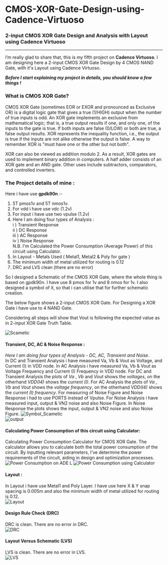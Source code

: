 # CMOS-XOR-Gate-Design-using-Cadence-Virtuoso
### 2-input CMOS XOR Gate Design and Analysis with Layout using Cadence Virtuoso

---
<!-- Cadence Project (Transient, DC, AC & Noise Response With Layout) -->

I’m really glad to share that, this is my fifth project on __Cadence Virtuoso__. I am designing here a 2-input CMOS XOR Gate Design by 4 CMOS NAND Gate, with it's Layout using Cadence Virtuoso.

___Before I start explaining my project in details, you should know a few things !___     

### What is CMOS XOR Gate?  
CMOS XOR Gate (sometimes EOR or EXOR and pronounced as Exclusive OR) is a digital logic gate that gives a true (1/HIGH) output when the number of true inputs is odd. An XOR gate implements an exclusive from mathematical logic; that is, a true output results if one, and only one, of the inputs to the gate is true. If both inputs are false (0/LOW) or both are true, a false output results. XOR represents the inequality function, i.e., the output is true if the inputs are not alike otherwise the output is false. A way to remember XOR is "must have one or the other but not both".

XOR can also be viewed as addition modulo 2. As a result, XOR gates are used to implement binary addition in computers. A half adder consists of an XOR gate and an AND gate. Other uses include subtractors, comparators, and controlled inverters.

### The Project details of mine :
Here i have use __gpdk90n__ :-
1. 5T pmos1v and 5T nmos1v.
2. For vdd i have use vdc (1.2v)
3. For input i have use two vpulse (1.2v)
4. Here I am doing four types of Analysis :  
    i ) Transient Response  
    ii ) DC Response  
    iii ) AC Response  
    iv ) Noise Response  
    N.B. I'm Calculated the Power Consumption (Average Power) of this circuit using Calculator.
5. In Layout - Metals Used ( Metal1, Metal2 & Poly for gate )
6. The minimum width of metal utilized for routing is 0.12
7. DRC and LVS clean (there are no error)

So I designed a Schematic of the CMOS XOR Gate, where the whole thing is based on gpdk90n. I have use 8 pmos for 1v and 8 nmos for 1v. I also designed a symbol of it, so that i can utilise that for further schematic creation.  

The below figure shows a 2-input CMOS XOR Gate. For Designing a XOR Gate i have use to 4 NAND Gate.

Considering all steps will show that Vout is following the expected value as in 2-input XOR Gate Truth Table.

![Scametic](https://github.com/wreasin/CMOS-XOR-Gate-Design-using-Cadence-Virtuoso/blob/main/image/Scametic.PNG?raw=true)

#### Transient, DC, AC & Noise Response :
_Here I am doing four types of Analysis - DC, AC, Transient and Noise_.  
In DC and Transient Analysis i have measured Va, Vb & Vout as Voltage, and Current (I) in VDD node. In AC Analysis i have measured Va, Vb & Vout as Voltage Frequency and Current (I) Frequency in VDD node. For DC and Transient Analysis the plots of _Va_ , _Vb_ and _Vout_ shows the _voltages_, on the otherhand _VDD(I4)_ shows the _current (I)_. For AC Analysis the plots of _Va_ , _Vb_ and _Vout_ shows the _voltage frequency_, on the otherhand _VDD(I4)_ shows the _current (I) frequency_. For measuring of Noise Figure and Noise Response i had to use PORTS instead of Vpulse. For Noise Analysis i have measured input, output & VN2 noise and also Noise Figure. In Noise Response the plots shows the input, output & VN2 noise and also Noise Figure. 
![Symbol_Scametic](https://github.com/wreasin/CMOS-XOR-Gate-Design-using-Cadence-Virtuoso/blob/main/image/Symbol%20%26%20For%20Analysis.PNG)  
![output](https://github.com/wreasin/CMOS-XOR-Gate-Design-using-Cadence-Virtuoso/blob/main/image/Tran%20AC%20DC%20Noise%20Analysis.PNG)  

#### Calculating Power Consumption of this circuit using Calculator:  
Calculating Power Consumption Calculator for CMOS XOR Gate. The calculator allows you to calculate both the total power consumption of the circuit. By inputting relevant parameters, I've determine the power requirements of the circuit, aiding in design and optimization processes.  
![Power Consumption on ADE L](https://github.com/wreasin/CMOS-XOR-Gate-Design-using-Cadence-Virtuoso/blob/main/image/Power_Consumption%20on%20ADE%20L.PNG)
![Power Consumption using Calculator](https://github.com/wreasin/CMOS-XOR-Gate-Design-using-Cadence-Virtuoso/blob/main/image/Power_Consumption%20using%20Calculator.PNG)

#### Layout :
In Layout i have use  Metal1 and Poly Layer. I have use here X & Y snap spacing is 0.005m and also the minimum width of metal utilized for routing is 0.12.  
![Layout](https://github.com/wreasin/CMOS-XOR-Gate-Design-using-Cadence-Virtuoso/blob/main/image/Layout.PNG)

#### Design Rule Check (DRC)  
DRC is clean. There are no error in DRC.  
![DRC](https://github.com/wreasin/CMOS-XOR-Gate-Design-using-Cadence-Virtuoso/blob/main/image/DRC%20Check.PNG)  

#### Layout Versus Schematic (LVS)  
LVS is clean. There are no error in LVS.  
![LVS](https://github.com/wreasin/CMOS-XOR-Gate-Design-using-Cadence-Virtuoso/blob/main/image/LVS%20Check.PNG)
